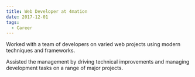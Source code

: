 ```yaml
---
title: Web Developer at 4mation
date: 2017-12-01
tags:
  - Career
---
```


Worked with a team of developers on varied web projects using modern techniques and frameworks.

Assisted the management by driving technical improvements and managing development tasks on a range of major projects.
